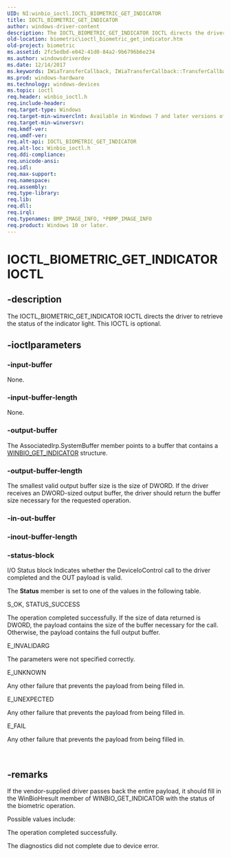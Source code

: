```yaml
---
UID: NI:winbio_ioctl.IOCTL_BIOMETRIC_GET_INDICATOR
title: IOCTL_BIOMETRIC_GET_INDICATOR
author: windows-driver-content
description: The IOCTL_BIOMETRIC_GET_INDICATOR IOCTL directs the driver to retrieve the status of the indicator light. This IOCTL is optional.
old-location: biometric\ioctl_biometric_get_indicator.htm
old-project: biometric
ms.assetid: 2fc5edbd-e042-41d0-84a2-9b6796b6e234
ms.author: windowsdriverdev
ms.date: 12/14/2017
ms.keywords: IWiaTransferCallback, IWiaTransferCallback::TransferCallback, TransferCallback
ms.prod: windows-hardware
ms.technology: windows-devices
ms.topic: ioctl
req.header: winbio_ioctl.h
req.include-header: 
req.target-type: Windows
req.target-min-winverclnt: Available in Windows 7 and later versions of Windows.
req.target-min-winversvr: 
req.kmdf-ver: 
req.umdf-ver: 
req.alt-api: IOCTL_BIOMETRIC_GET_INDICATOR
req.alt-loc: Winbio_ioctl.h
req.ddi-compliance: 
req.unicode-ansi: 
req.idl: 
req.max-support: 
req.namespace: 
req.assembly: 
req.type-library: 
req.lib: 
req.dll: 
req.irql: 
req.typenames: BMP_IMAGE_INFO, *PBMP_IMAGE_INFO
req.product: Windows 10 or later.
---
```


# IOCTL_BIOMETRIC_GET_INDICATOR IOCTL



## -description
The IOCTL_BIOMETRIC_GET_INDICATOR IOCTL directs the driver to retrieve the status of the indicator light.  This IOCTL is optional.



## -ioctlparameters

### -input-buffer
None.


### -input-buffer-length
None.


### -output-buffer
The AssociatedIrp.SystemBuffer member points to a buffer that contains a <a href="..\winbio_ioctl\ns-winbio_ioctl-_winbio_get_indicator.md">WINBIO_GET_INDICATOR</a> structure.


### -output-buffer-length
The smallest valid output buffer size is the size of DWORD.  If the driver receives an DWORD-sized output buffer, the driver should return the buffer size necessary for the requested operation.


### -in-out-buffer

<text></text>

### -inout-buffer-length

<text></text>

### -status-block
I/O Status block
Indicates whether the DeviceIoControl call to the driver completed and the OUT payload is valid.

The <b>Status</b> member is set to one of the values in the following table.

S_OK, STATUS_SUCCESS

The operation completed successfully.  If the size of data returned is DWORD, the payload contains the size of the buffer necessary for the call.  Otherwise, the payload contains the full output buffer.

E_INVALIDARG

The parameters were not specified correctly.

E_UNKNOWN

Any other failure that prevents the payload from being filled in.

E_UNEXPECTED

Any other failure that prevents the payload from being filled in.

E_FAIL

Any other failure that prevents the payload from being filled in.

 


## -remarks
If the vendor-supplied driver passes back the entire payload, it should fill in the WinBioHresult member of WINBIO_GET_INDICATOR with the status of the biometric operation.

Possible values include:



The operation completed successfully.

The diagnostics did not complete due to device error.</p>